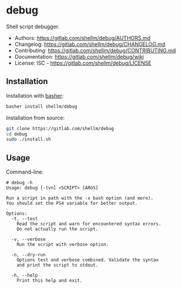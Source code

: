 # debug
Shell script debugger.

- Authors: https://gitlab.com/shellm/debug/AUTHORS.md
- Changelog: https://gitlab.com/shellm/debug/CHANGELOG.md
- Contributing: https://gitlab.com/shellm/debug/CONTRIBUTING.md
- Documentation: https://gitlab.com/shellm/debug/wiki
- License: ISC - https://gitlab.com/shellm/debug/LICENSE

## Installation
Installation with [basher](https://github.com/basherpm/basher):
```bash
basher install shellm/debug
```

Installation from source:
```bash
git clone https://gitlab.com/shellm/debug
cd debug
sudo ./install.sh
```

## Usage
Command-line:
```
# debug -h
Usage: debug [-tvn] <SCRIPT> [ARGS]

Run a script in path with the -x bash option (and more).
You should set the PS4 variable for better output.

Options:
  -t, --test
    Read the script and warn for encountered syntax errors.
    Do not actually run the script.

  -v, --verbose
    Run the script with verbose option.

  -n, --dry-run
    Options test and verbose combined. Validate the syntax
    and print the script to stdout.

  -h, --help
    Print this help and exit.
```
